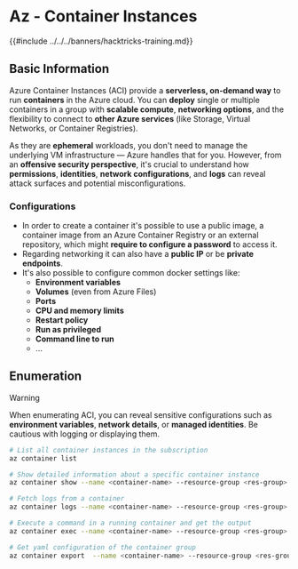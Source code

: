 # Az - Container Instances

{{#include ../../../banners/hacktricks-training.md}}

## Basic Information

Azure Container Instances (ACI) provide a **serverless, on-demand way** to run **containers** in the Azure cloud. You can **deploy** single or multiple containers in a group with **scalable compute**, **networking options**, and the flexibility to connect to **other Azure services** (like Storage, Virtual Networks, or Container Registries).

As they are **ephemeral** workloads, you don't need to manage the underlying VM infrastructure — Azure handles that for you. However, from an **offensive security perspective**, it's crucial to understand how **permissions**, **identities**, **network configurations**, and **logs** can reveal attack surfaces and potential misconfigurations.

### Configurations

- In order to create a container it's possible to use a public image, a container image from an Azure Container Registry or an external repository, which might **require to configure a password** to access it.
- Regarding networking it can also have a **public IP** or be **private endpoints**.
- It's also possible to configure common docker settings like:
  - **Environment variables**
  - **Volumes** (even from Azure Files)
  - **Ports**
  - **CPU and memory limits**
  - **Restart policy**
  - **Run as privileged**
  - **Command line to run**
  - ...

## Enumeration

> [!WARNING]
> When enumerating ACI, you can reveal sensitive configurations such as **environment variables**, **network details**, or **managed identities**. Be cautious with logging or displaying them.

```bash
# List all container instances in the subscription
az container list

# Show detailed information about a specific container instance
az container show --name <container-name> --resource-group <res-group>

# Fetch logs from a container
az container logs --name <container-name> --resource-group <res-group>

# Execute a command in a running container and get the output
az container exec --name <container-name> --resource-group <res-group> --exec-command "ls"

# Get yaml configuration of the container group
az container export  --name <container-name> --resource-group <res-group>
```
